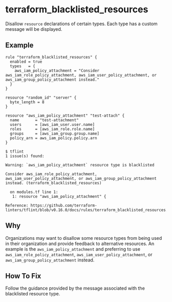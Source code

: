 # terraform_blacklisted_resources

Disallow `resource` declarations of certain types. Each type has a custom message will be displayed.

## Example

```hcl
rule "terraform_blacklisted_resources" {
  enabled = true
  types   = {
    aws_iam_policy_attachment = "Consider aws_iam_role_policy_attachment, aws_iam_user_policy_attachment, or aws_iam_group_policy_attachment instead."
  }
}
```

```hcl
resource "random_id" "server" {
  byte_length = 8
}

resource "aws_iam_policy_attachment" "test-attach" {
  name       = "test-attachment"
  users      = [aws_iam_user.user.name]
  roles      = [aws_iam_role.role.name]
  groups     = [aws_iam_group.group.name]
  policy_arn = aws_iam_policy.policy.arn
}
```

```
$ tflint
1 issue(s) found:

Warning: `aws_iam_policy_attachment` resource type is blacklisted

Consider aws_iam_role_policy_attachment, aws_iam_user_policy_attachment, or aws_iam_group_policy_attachment instead. (terraform_blacklisted_resources)

  on modules.tf line 1:
   1: resource "aws_iam_policy_attachment" {

Reference: https://github.com/terraform-linters/tflint/blob/v0.16.0/docs/rules/terraform_blacklisted_resources.md
```

## Why
Organizations may want to disallow some resource types from being used in their organization and provide feedback to 
alternative resources. An example is the `aws_iam_policy_attachment` and preferring to use
`aws_iam_role_policy_attachment`, `aws_iam_user_policy_attachment`, or `aws_iam_group_policy_attachment` instead.

## How To Fix
Follow the guidance provided by the message associated with the blacklisted resource type.
